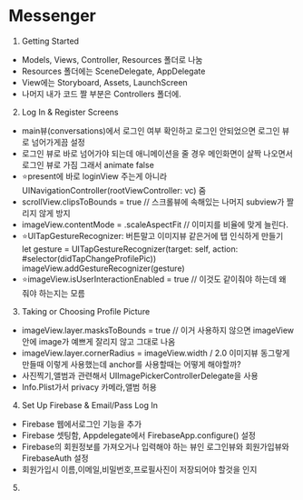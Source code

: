 # Messenger

1. Getting Started
- Models, Views, Controller, Resources 폴더로 나눔
- Resources 폴더에는 SceneDelegate, AppDelegate
- View에는 Storyboard, Assets, LaunchScreen
- 나머지 내가 코드 짤 부분은 Controllers 폴더에.

2. Log In & Register Screens
- main뷰(conversations)에서 로그인 여부 확인하고 로그인 안되었으면 로그인 뷰로 넘어가게끔 설정
- 로그인 뷰로 바로 넘어가야 되는데 애니메이션을 줄 경우 메인화면이 살짝 나오면서 로그인 뷰로 가짐 그래서 animate false
- ⭐️present에 바로 loginView 주는게 아니라 UINavigationController(rootViewController: vc) 줌
- scrollView.clipsToBounds = true         // 스크롤뷰에 속해있는 나머지 subview가 짤리지 않게 방지
- imageView.contentMode = .scaleAspectFit // 이미지를 비율에 맞게 늘린다.
- ⭐️UITapGestureRecognizer: 버튼말고 이미지뷰 같은거에 탭 인식하게 만들기
let gesture = UITapGestureRecognizer(target: self, action: #selector(didTapChangeProfilePic))
imageView.addGestureRecognizer(gesture)
- ⭐️imageView.isUserInteractionEnabled = true // 이것도 같이줘야 하는데 왜 줘야 하는지는 모름

3. Taking or Choosing Profile Picture
- imageView.layer.masksToBounds = true // 이거 사용하지 않으면 imageView안에 image가 예쁘게 잘리지 않고 그대로 나옴
- imageView.layer.cornerRadius = imageView.width / 2.0 이미지뷰 동그랗게 만들때 이렇게 사용했는데 anchor를 사용할때는 어떻게 해야할까?
- 사진찍기,앨범과 관련해서 UIImagePickerControllerDelegate을 사용
- Info.Plist가서 privacy 카메라,앨범 허용

4. Set Up Firebase & Email/Pass Log In
- Firebase 웹에서로그인 기능을 추가
- Firebase 셋팅함, Appdelegate에서 FirebaseApp.configure() 설정
- Firebase의 회원정보를 가져오거나 입력해야 하는 뷰인 로그인뷰와 회원가입뷰와 FirebaseAuth 설정 
- 회원가입시 이름,이메일,비밀번호,프로필사진이 저장되어야 할것을 인지

5.
